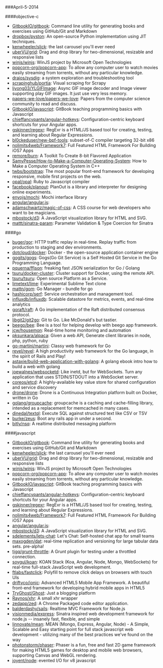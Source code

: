 ###April-5-2014

####objective-c
* [GitbookIO/gitbook](https://github.com/GitbookIO/gitbook): Command line utility for generating books and exercises using GitHub/Git and Markdown
* [dropbox/pyston](https://github.com/dropbox/pyston): An open-source Python implementation using JIT techniques. 
* [kenwheeler/slick](https://github.com/kenwheeler/slick): the last carousel you'll ever need
* [uberVU/grid](https://github.com/uberVU/grid): Drag and drop library for two-dimensional, resizable and responsive lists
* [winjs/winjs](https://github.com/winjs/winjs): WinJS project by Microsoft Open Technologies
* [popcorn-org/popcorn-app](https://github.com/popcorn-org/popcorn-app): To allow any computer user to watch movies easily streaming from torrents, without any particular knowledge.
* [draios/sysdig](https://github.com/draios/sysdig): a system exploration and troubleshooting tool
* [scrapinghub/portia](https://github.com/scrapinghub/portia): Visual scraping for Scrapy
* [liyong03/YLGIFImage](https://github.com/liyong03/YLGIFImage): Async GIF image decoder and Image viewer supporting play GIF images. It just use very less memory.
* [papers-we-love/papers-we-love](https://github.com/papers-we-love/papers-we-love): Papers from the computer science community to read and discuss.
* [GitbookIO/javascript](https://github.com/GitbookIO/javascript): GitBook teaching programming basics with Javascript
* [chieffancypants/angular-hotkeys](https://github.com/chieffancypants/angular-hotkeys): Configuration-centric keyboard shortcuts for your Angular apps.    
* [gskinner/regexr](https://github.com/gskinner/regexr): RegExr is a HTML/JS based tool for creating, testing, and learning about Regular Expressions.
* [bl0ckeduser/new-bpf-tools](https://github.com/bl0ckeduser/new-bpf-tools): subset-of-C compiler targeting 32-bit x86
* [nolimits4web/Framework7](https://github.com/nolimits4web/Framework7): Full Featured HTML Framework For Building iOS7 Apps
* [remore/burn](https://github.com/remore/burn): A Toolkit To Create 8-bit Flavored Application
* [SamyPesse/How-to-Make-a-Computer-Operating-System](https://github.com/SamyPesse/How-to-Make-a-Computer-Operating-System): How to Make a Computer Operating System in C++
* [twbs/bootstrap](https://github.com/twbs/bootstrap): The most popular front-end framework for developing responsive, mobile first projects on the web.
* [opal/opal](https://github.com/opal/opal): Ruby to Javascript compiler
* [facebook/planout](https://github.com/facebook/planout): PlanOut is a library and interpreter for designing online experiments.
* [enyojs/mochi](https://github.com/enyojs/mochi): Mochi interface library
* [angular/angular.js](https://github.com/angular/angular.js): 
* [adamschwartz/magic-of-css](https://github.com/adamschwartz/magic-of-css): A CSS course for web developers who want to be magicians.
* [mbostock/d3](https://github.com/mbostock/d3): A JavaScript visualization library for HTML and SVG.
* [mattt/sinatra-param](https://github.com/mattt/sinatra-param): Parameter Validation & Type Coercion for Sinatra

####go
* [buger/gor](https://github.com/buger/gor): HTTP traffic replay in real-time. Replay traffic from production to staging and dev environments.  
* [dotcloud/docker](https://github.com/dotcloud/docker): Docker - the open-source application container engine
* [gogits/gogs](https://github.com/gogits/gogs): Gogs(Go Git Service) is a Self Hosted Git Service in the Go Programming Language.
* [pquerna/ffjson](https://github.com/pquerna/ffjson): freaking fast JSON serialization for Go / Golang
* [tsuru/docker-cluster](https://github.com/tsuru/docker-cluster): Cluster support for Docker,  using the remote API.
* [tsuru/tsuru](https://github.com/tsuru/tsuru): Open source Platform as a Service.
* [limetext/lime](https://github.com/limetext/lime): Experimental Sublime Text clone
* [mattn/gom](https://github.com/mattn/gom): Go Manager - bundle for go
* [hashicorp/serf](https://github.com/hashicorp/serf): Service orchestration and management tool.
* [influxdb/influxdb](https://github.com/influxdb/influxdb): Scalable datastore for metrics, events, and real-time analytics
* [goraft/raft](https://github.com/goraft/raft): A Go implementation of the Raft distributed consensus protocol.
* [libgit2/git2go](https://github.com/libgit2/git2go): Git to Go. Like McDonald's but tastier.
* [beego/bee](https://github.com/beego/bee): Bee is a tool for helping develop with beego app framework.
* [jcw/housemon](https://github.com/jcw/housemon): Real-time home monitoring and automation
* [pksunkara/alpaca](https://github.com/pksunkara/alpaca): Given a web API, Generate client libraries in node, php, python, ruby
* [go-martini/martini](https://github.com/go-martini/martini): Classy web framework for Go
* [revel/revel](https://github.com/revel/revel): A high productivity web framework for the Go language, in the spirit of Rails and Play!
* [astaxie/build-web-application-with-golang](https://github.com/astaxie/build-web-application-with-golang): A golang ebook intro how to build a web with golang
* [joewalnes/websocketd](https://github.com/joewalnes/websocketd): Like inetd, but for WebSockets. Turn any application that uses STDIN/STDOUT into a WebSocket server.
* [coreos/etcd](https://github.com/coreos/etcd): A highly-available key value store for shared configuration and service discovery
* [drone/drone](https://github.com/drone/drone): Drone is a Continuous Integration platform built on Docker, written in Go
* [golang/groupcache](https://github.com/golang/groupcache): groupcache is a caching and cache-filling library, intended as a replacement for memcached in many cases.
* [dinedal/textql](https://github.com/dinedal/textql): Execute SQL against structured text like CSV or TSV
* [burke/zeus](https://github.com/burke/zeus): Boot any rails app in under a second.
* [bitly/nsq](https://github.com/bitly/nsq): A realtime distributed messaging platform

####javascript
* [GitbookIO/gitbook](https://github.com/GitbookIO/gitbook): Command line utility for generating books and exercises using GitHub/Git and Markdown
* [kenwheeler/slick](https://github.com/kenwheeler/slick): the last carousel you'll ever need
* [uberVU/grid](https://github.com/uberVU/grid): Drag and drop library for two-dimensional, resizable and responsive lists
* [winjs/winjs](https://github.com/winjs/winjs): WinJS project by Microsoft Open Technologies
* [popcorn-org/popcorn-app](https://github.com/popcorn-org/popcorn-app): To allow any computer user to watch movies easily streaming from torrents, without any particular knowledge.
* [GitbookIO/javascript](https://github.com/GitbookIO/javascript): GitBook teaching programming basics with Javascript
* [chieffancypants/angular-hotkeys](https://github.com/chieffancypants/angular-hotkeys): Configuration-centric keyboard shortcuts for your Angular apps.    
* [gskinner/regexr](https://github.com/gskinner/regexr): RegExr is a HTML/JS based tool for creating, testing, and learning about Regular Expressions.
* [nolimits4web/Framework7](https://github.com/nolimits4web/Framework7): Full Featured HTML Framework For Building iOS7 Apps
* [angular/angular.js](https://github.com/angular/angular.js): 
* [mbostock/d3](https://github.com/mbostock/d3): A JavaScript visualization library for HTML and SVG.
* [sdelements/lets-chat](https://github.com/sdelements/lets-chat): Let's Chat: Self-hosted chat app for small teams
* [maxogden/dat](https://github.com/maxogden/dat): real-time replication and versioning for large tabular data sets. pre-alpha!
* [tjgq/grunt-throttle](https://github.com/tjgq/grunt-throttle): A Grunt plugin for testing under a throttled connection.
* [soygul/koan](https://github.com/soygul/koan): KOAN Stack (Koa, Angular, Node, Mongo, WebSockets) for real-time full-stack JavaScript web development.
* [ftlabs/fastclick](https://github.com/ftlabs/fastclick): Polyfill to remove click delays on browsers with touch UIs
* [driftyco/ionic](https://github.com/driftyco/ionic): Advanced HTML5 Mobile App Framework. A beautiful front-end framework for developing hybrid mobile apps in HTML5
* [TryGhost/Ghost](https://github.com/TryGhost/Ghost): Just a blogging platform
* [Raynos/xhr](https://github.com/Raynos/xhr): A small xhr wrapper
* [zedapp/zed](https://github.com/zedapp/zed): A Chrome Packaged code editor application.
* [balderdashy/sails](https://github.com/balderdashy/sails): Realtime MVC Framework for Node.js
* [visionmedia/express](https://github.com/visionmedia/express): Sinatra inspired web development framework for node.js -- insanely fast, flexible, and simple
* [linnovate/mean](https://github.com/linnovate/mean): MEAN (Mongo, Express, Angular, Node) - A Simple, Scalable and Easy starting point for full stack javascript web development - utilizing many of the best practices we've found on the way
* [photonstorm/phaser](https://github.com/photonstorm/phaser): Phaser is a fun, free and fast 2D game framework for making HTML5 games for desktop and mobile web browsers, supporting Canvas and WebGL rendering.
* [joyent/node](https://github.com/joyent/node): evented I/O for v8 javascript
